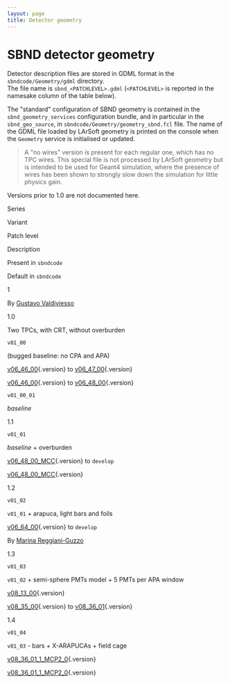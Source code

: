 ```yaml
---
layout: page
title: Detector geometry
---
```




SBND detector geometry
================================================================

Detector description files are stored in GDML format in the
`sbndcode/Geometry/gdml` directory.\
The file name is `sbnd_<PATCHLEVEL>.gdml` (`<PATCHLEVEL>` is reported in
the namesake column of the table below).

The \"standard\" configuration of SBND geometry is contained in the
`sbnd_geometry_services` configuration bundle, and in particular in the
`sbnd_geo_source`, in `sbndcode/Geometry/geometry_sbnd.fcl` file. The
name of the GDML file loaded by LArSoft geometry is printed on the
console when the `Geometry` service is initialised or updated.

> A \"no wires\" version is present for each regular one, which has no
> TPC wires. This special file is not processed by LArSoft geometry but
> is intended to be used for Geant4 simulation, where the presence of
> wires has been shown to strongly slow down the simulation for little
> physics gain.

Versions prior to 1.0 are not documented here.

Series

Variant

Patch level

Description

Present in `sbndcode`

Default in `sbndcode`

1

By [Gustavo Valdiviesso](mailto:gustavo.valdiviesso@unifal-mg.edu.br)

1.0

Two TPCs, with CRT, without overburden

`v01_00`

(bugged baseline: no CPA and APA)

[v06\_46\_00](/redmine/versions/1340){.version} to
[v06\_47\_00](/redmine/versions/1346){.version}

[v06\_46\_00](/redmine/versions/1340){.version} to
[v06\_48\_00](/redmine/versions/1356){.version}

`v01_00_01`

*baseline*

1.1

`v01_01`

*baseline* + overburden

[v06\_48\_00\_MCC](/redmine/versions/1364){.version} to `develop`

[v06\_48\_00\_MCC](/redmine/versions/1364){.version}

1.2

`v01_02`

`v01_01` + arapuca, light bars and foils

[v06\_64\_00](/redmine/versions/1502){.version} to `develop`

By [Marina
Reggiani-Guzzo](mailto:marina.reggianiguzzo@postgrad.manchester.ac.uk)

1.3

`v01_03`

`v01_02` + semi-sphere PMTs model + 5 PMTs per APA window

[v08\_13\_00](/redmine/versions/1881){.version}

[v08\_35\_00](/redmine/versions/2055){.version} to
[v08\_36\_01](/redmine/versions/2058){.version}

1.4

`v01_04`

`v01_03` - bars + X-ARAPUCAs + field cage

[v08\_36\_01\_1\_MCP2\_0](/redmine/versions/2059){.version}

[v08\_36\_01\_1\_MCP2\_0](/redmine/versions/2059){.version}
